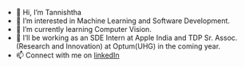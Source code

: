 - 👋 Hi, I’m Tannishtha
- 👀 I’m interested in Machine Learning and Software Development.
- 🌱 I’m currently learning Computer Vision.
- 💞️ I’ll be working as an SDE Intern at Apple India and TDP Sr. Assoc. (Research and Innovation) at Optum(UHG) in the coming year.
- 📫 Connect with me on [linkedIn](www.linkedin.com/in/tm24/)

<!---
episkey24/episkey24 is a ✨ special ✨ repository because its `README.md` (this file) appears on your GitHub profile.
You can click the Preview link to take a look at your changes.
--->
